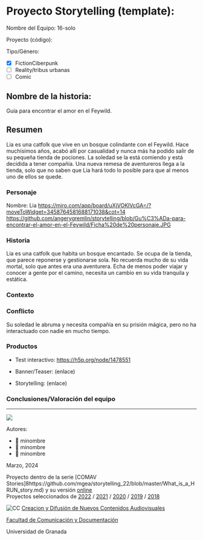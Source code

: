 

# Proyecto Storytelling (template): 

Nombre del Equipo: 16-solo

Proyecto (código): 

Tipo/Género:  
- [x] FictionCiberpunk  
- [ ] Reality/tribus urbanas  
- [ ] Comic

## Nombre de la historia: 
Guía para encontrar el amor en el Feywild. 
 
## Resumen
Lia es una catfolk que vive en un bosque colindante con el Feywild. Hace muchísimos años, acabó allí por casualidad y nunca más ha podido salir de su pequeña tienda de pociones. La soledad se la está comiendo y está decidida a tener compañía. Una nueva remesa de aventureros llega a la tienda, solo que no saben que Lia hará todo lo posible para que al menos uno de ellos se quede. 


### Personaje




Nombre: Lia
https://miro.com/app/board/uXjVOKlVcGA=/?moveToWidget=3458764581688171038&cot=14
https://github.com/angerygremlin/storytelling/blob/Gu%C3%ADa-para-encontrar-el-amor-en-el-Feywild/Ficha%20de%20personaje.JPG

### Historia
Lia es una catfolk que habita un bosque encantado. Se ocupa de la tienda, que parece reponerse y gestionarse sola. No recuerda mucho de su vida mortal, solo que antes era una aventurera. Echa de menos poder viajar y conocer a gente por el camino, necesita un cambio en su vida tranquila y estática. 


### Contexto


### Conflicto 
Su soledad le abruma y necesita compañía en su prisión mágica, pero no ha interactuado con nadie en mucho tiempo. 


### Productos

- Test interactivo: https://h5p.org/node/1478551

- Banner/Teaser:  (enlace) 


- Storytelling: (enlace) 




### Conclusiones/Valoración del equipo

------
![](https://upload.wikimedia.org/wikipedia/commons/thumb/6/62/CC-BY-SA-Andere_Wikis_%28v%29.svg/200px-CC-BY-SA-Andere_Wikis_%28v%29.svg.png)


Autores:  
<!---
Incluir lista de personas del grupo 
Se puede añadir enlace a página personal de github o lo que se quiera...(optativo)
-->

- :man: minombre
- :woman: minombre
- :woman: minombre 

<!---
Lista completa de emojis de markDown - https://gist.github.com/rxaviers/7360908) 
-->



Marzo, 2024

Proyecto dentro de la serie [COMAV Stories]8https://github.com/mgea/storytelling_22/blob/master/What_is_a_HRUN_story.md) y su versión [online](https://utopolis.ugr.es/media/HRUN/)  
Proyectos seleccionados de [2022](https://github.com/mgea/storytelling/blob/master/2022/readme.md) / [2021](https://github.com/mgea/storytelling/blob/master/2021/readme.md) / [2020](https://github.com/mgea/storytelling/blob/master/2020/readme.md)  / 
[2019](https://github.com/mgea/storytelling/blob/master/2019/readme.md) / [2018](https://github.com/mgea/storytelling/blob/master/2018/readme.md) 

![CC](https://mirrors.creativecommons.org/presskit/buttons/88x31/png/by-nc-sa.png) [Creacion y Difusión de Nuevos Contenidos Audiovisuales](http://utopolis.ugr.es/medialab)

[Facultad de Comunicación y Documentación](http://fcd.ugr.es)

Universidad de Granada
